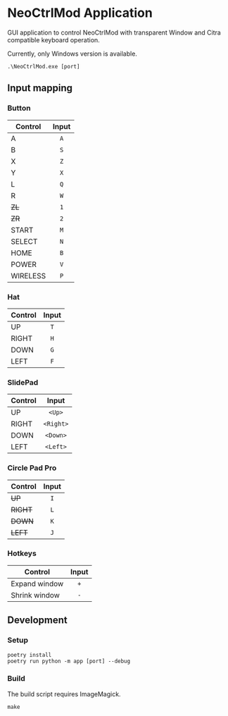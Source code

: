 # NeoCtrlMod Application

GUI application to control NeoCtrlMod with transparent Window and Citra compatible keyboard operation.

Currently, only Windows version is available.

```
.\NeoCtrlMod.exe [port]
```

## Input mapping

### Button

| Control  | Input |
| -------- | :---: |
| A        |  `A`  |
| B        |  `S`  |
| X        |  `Z`  |
| Y        |  `X`  |
| L        |  `Q`  |
| R        |  `W`  |
| ~~ZL~~   |  `1`  |
| ~~ZR~~   |  `2`  |
| START    |  `M`  |
| SELECT   |  `N`  |
| HOME     |  `B`  |
| POWER    |  `V`  |
| WIRELESS |  `P`  |

### Hat

| Control | Input |
| ------- | :---: |
| UP      |  `T`  |
| RIGHT   |  `H`  |
| DOWN    |  `G`  |
| LEFT    |  `F`  |

### SlidePad

| Control |   Input   |
| ------- | :-------: |
| UP      |  `<Up>`   |
| RIGHT   | `<Right>` |
| DOWN    | `<Down>`  |
| LEFT    | `<Left>`  |

### Circle Pad Pro

| Control   | Input |
| --------- | :---: |
| ~~UP~~    |  `I`  |
| ~~RIGHT~~ |  `L`  |
| ~~DOWN~~  |  `K`  |
| ~~LEFT~~  |  `J`  |

### Hotkeys

| Control       | Input |
| ------------- | :---: |
| Expand window |  `+`  |
| Shrink window |  `-`  |

## Development

### Setup

```
poetry install
poetry run python -m app [port] --debug
```

### Build

The build script requires ImageMagick.

```
make
```